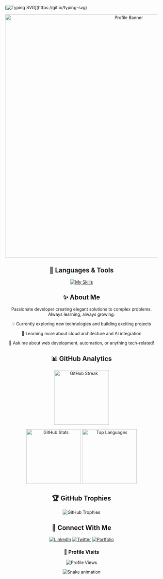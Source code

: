 [![Typing SVG](https://readme-typing-svg.herokuapp.com/?font=Montserrat&color=36BCF7&size=45&center=true&vCenter=true&width=1000&lines=👋+Hi,+I'm+skimatt!;Welcome+to+my+GitHub!;Full-Stack+Developer+%26+Problem+Solver;Let's+build+something+amazing+together!)](https://git.io/typing-svg)

<div align="center">
  <img src="https://i.imgur.com/QvOWMBB.gif" alt="Profile Banner" width="800"/>
</div>

<h2 align="center">🧰 Languages & Tools</h2>

<div align="center">
  
  [![My Skills](https://skillicons.dev/icons?i=html,css,js,python,php,react,nodejs,mysql,git,vscode)](https://github.com/skimatt)
  
</div>

<h2 align="center">✨ About Me</h2>

<div align="center">
  <p>Passionate developer creating elegant solutions to complex problems. Always learning, always growing.</p>
  <p>💡 Currently exploring new technologies and building exciting projects</p>
  <p>🌱 Learning more about cloud architecture and AI integration</p>
  <p>💬 Ask me about web development, automation, or anything tech-related!</p>
</div>

<h2 align="center">📊 GitHub Analytics</h2>

<p align="center">
  <img src="https://github-readme-streak-stats.herokuapp.com/?user=skimatt&theme=tokyonight&hide_border=true&background=1A1B27" alt="GitHub Streak" height="180em" />
</p>

<p align="center">
  <img src="https://github-readme-stats.vercel.app/api?username=skimatt&show_icons=true&theme=tokyonight&hide_border=true&bg_color=1A1B27" alt="GitHub Stats" height="180em" />
  <img src="https://github-readme-stats.vercel.app/api/top-langs?username=skimatt&layout=compact&theme=tokyonight&hide_border=true&bg_color=1A1B27" alt="Top Languages" height="180em" />
</p>

<h2 align="center">🏆 GitHub Trophies</h2>

<p align="center">
  <img src="https://github-profile-trophy.vercel.app/?username=skimatt&theme=nord&column=7&no-frame=true" alt="GitHub Trophies" />
</p>

<h2 align="center">🔗 Connect With Me</h2>

<div align="center">
  
  [![LinkedIn](https://img.shields.io/badge/LinkedIn-0077B5?style=for-the-badge&logo=linkedin&logoColor=white)](https://linkedin.com/in/skimatt)
  [![Twitter](https://img.shields.io/badge/Twitter-1DA1F2?style=for-the-badge&logo=twitter&logoColor=white)](https://twitter.com/skimatt)
  [![Portfolio](https://img.shields.io/badge/Portfolio-FF5722?style=for-the-badge&logo=google-chrome&logoColor=white)](https://skimatt.github.io/RahmatMulia/)
  
</div>

<div align="center">
  
  ### 👀 Profile Visits
  
  ![Profile Views](https://komarev.com/ghpvc/?username=skimatt&color=blueviolet&style=flat-square)
  
</div>

<div align="center">
  <img src="https://raw.githubusercontent.com/skimatt/skimatt/output/github-contribution-grid-snake-dark.svg" alt="Snake animation" />
</div>

